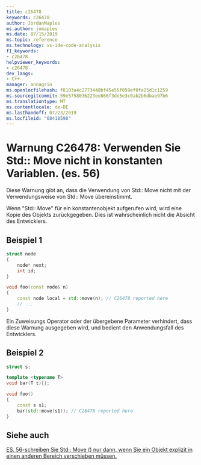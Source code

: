 ```yaml
---
title: c26478
keywords: c26478
author: JordanMaples
ms.author: jomaples
ms.date: 07/15/2019
ms.topic: reference
ms.technology: vs-ide-code-analysis
f1_keywords:
- c26478
helpviewer_keywords:
- c26478
dev_langs:
- C++
manager: annagrin
ms.openlocfilehash: f8103a4c2773448bf45e55f059ef0fe25d1c1259
ms.sourcegitcommit: 59e5758036223ee866f3de5e3c0ab2b6dbae97b6
ms.translationtype: MT
ms.contentlocale: de-DE
ms.lasthandoff: 07/23/2019
ms.locfileid: "68418598"
---
```

# <a name="warning-c26478-dont-use-stdmove-on-constant-variables-es56"></a>Warnung C26478: Verwenden Sie Std:: Move nicht in konstanten Variablen. (es. 56)

Diese Warnung gibt an, dass die Verwendung von Std:: Move nicht mit der Verwendungsweise von Std:: Move übereinstimmt.

Wenn "Std:: Move" für ein konstantenobjekt aufgerufen wird, wird eine Kopie des Objekts zurückgegeben. Dies ist wahrscheinlich nicht die Absicht des Entwicklers.

## <a name="example-1"></a>Beispiel 1

```cpp
struct node
{
    node* next;
    int id;
}

void foo(const node& n)
{
    const node local = std::move(n); // C26478 reported here
    // ...
}
```

Ein Zuweisungs Operator oder der übergebene Parameter verhindert, dass diese Warnung ausgegeben wird, und bedient den Anwendungsfall des Entwicklers.

## <a name="example-2"></a>Beispiel 2

```cpp
struct s;

template <typename T>
void bar(T t){};

void foo()
{
    const s s1;
    bar(std::move(s1)); // C26478 reported here
}
```

## <a name="see-also"></a>Siehe auch
[ES. 56-schreiben Sie Std:: Move () nur dann, wenn Sie ein Objekt explizit in einen anderen Bereich verschieben müssen.](https://github.com/isocpp/CppCoreGuidelines/blob/master/CppCoreGuidelines.md#es56-write-stdmove-only-when-you-need-to-explicitly-move-an-object-to-another-scope)